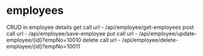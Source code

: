 # employees
CRUD in employee details
get call url - /api/employee/get-employees
post call url - /api/employee/save-employee
put call url - /api/employee/update-employee/{id}?empNo=10010
delete call url - /api/employee/delete-employee/{id}?empNo=10011
